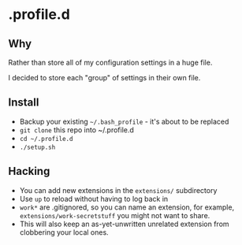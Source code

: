 # .profile.d

## Why

Rather than store all of my configuration settings in a huge file. 

I decided to store each "group" of settings in their own file.

## Install

 * Backup your existing ```~/.bash_profile``` - it's about to be replaced
 * ```git clone``` this repo into ~/.profile.d 
 * ```cd ~/.profile.d```
 * ```./setup.sh```

## Hacking

 * You can add new extensions in the ```extensions/``` subdirectory
 * Use ```up``` to reload without having to log back in
 * ```work*``` are .gitignored, so you can name an extension, for example, ```extensions/work-secretstuff``` you might not want to share.
  * This will also keep an as-yet-unwritten unrelated extension from clobbering your local ones.